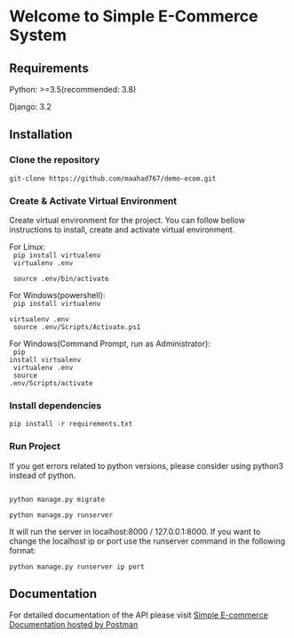 # Welcome to Simple E-Commerce System
## Requirements
Python: >=3.5(recommended: 3.8)

Django: 3.2

## Installation

### Clone the repository
`git-clone https://github.com/maahad767/demo-ecom.git`

### Create & Activate Virtual Environment
Create virtual environment for the project. You can follow bellow instructions to install, create and activate virtual environment.

For Linux: <br>
<code>
pip install virtualenv <br>
virtualenv .env <br>
source .env/bin/activate
</code>

For Windows(powershell): <br>
<code>
pip install virtualenv <br>
virtualenv .env <br>
source .env/Scripts/Activate.ps1
</code>


For Windows(Command Prompt, run as Administrator): <br>
<code>
pip install virtualenv <br>
virtualenv .env <br>
source .env/Scripts/activate
</code>

### Install dependencies
`pip install -r requirements.txt`

### Run Project
If you get errors related to python versions, please consider using python3 instead of python.

<code>
python manage.py migrate <br>
python manage.py runserver
</code>

It will run the server in localhost:8000 / 127.0.0.1:8000. If you want to change the localhost ip or port use the runserver command in the following format: 

`python manage.py runserver ip port`

## Documentation
For detailed documentation of the API please visit 
[Simple E-commerce Documentation hosted by Postman](https://documenter.getpostman.com/view/14449101/U16hsmTs)